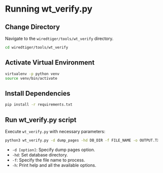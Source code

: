# Running wt_verify.py

## Change Directory
Navigate to the `wiredtiger/tools/wt_verify` directory.
```bash
cd wiredtiger/tools/wt_verify
```

## Activate Virtual Environment
```bash
virtualenv -p python venv
source venv/bin/activate
```

## Install Dependencies
```bash
pip install -r requirements.txt
```

## Run wt_verify.py script
Execute `wt_verify.py` with necessary parameters:

```bash
python3 wt_verify.py -d dump_pages -hd DB_DIR -f FILE_NAME -o OUTPUT.TXT -v
```

- `-d [option]`: Specify dump pages option.
- `-hd`: Set database directory.
- `-f`: Specify the file name to process.
- `-h`: Print help and all the available options.
